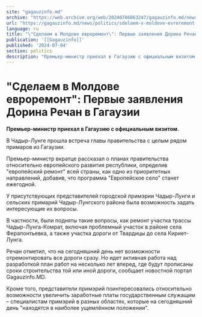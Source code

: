 ```yaml
---
site: "gagauzinfo.md"
archive: "https://web.archive.org/web/20240706063247/gagauzinfo.md/news/politics/sdelaem-v-moldove-evroremont-pervie-zayavleniya-dorina-rechan-v-gagauzii"
url: "https://gagauzinfo.md/news/politics/sdelaem-v-moldove-evroremont-pervie-zayavleniya-dorina-rechan-v-gagauzii"
language: ru
title: "\"Сделаем в Молдове евроремонт\": Первые заявления Дорина Речан в Гагаузии"
publication: '[[Gagauzinfo]]'
published: '2024-07-04'
section: politics
description: "Премьер-министр приехал в Гагаузию с официальным визитом."
---
```


# "Сделаем в Молдове евроремонт": Первые заявления Дорина Речан в Гагаузии

**Премьер-министр приехал в Гагаузию с официальным визитом.**

В Чадыр-Лунге прошла встреча главы правительства с целым рядом примаров из Гагаузии.

Премьер-министр вкратце рассказал о планах правительства относительно европейского развития республики, определив "европейский ремонт" всей страны, как одно из приоритетных направлений, добавив, что программа "Европейское село" станет ежегодной.

У присутствующих представителей городской примэрии Чадыр-Лунги и сельских примарий Чадыр-Лунгского района была возможность задать интересующие их вопросы.

В частности, были подняты такие вопросы, как ремонт участка трассы Чадыр-Лунга-Комрат, включая проблемный участок в районе села Ферапонтьевка, а также участка дороги от Твардицы до села Кириет-Лунга.

Речан отметил, что на сегодняшний день нет возможности отремонтировать все дороги сразу. Но идет активная работа над разработкой план работ на несколько лет вперед, где будут прописаны сроки строительства той или иной дороги, сообщает новостной портал Gagauzinfo.MD.

Кроме того, представители примэрий поинтересовались относительно возможности увеличить заработные платы государственным служащим – специалистам примэрий в разных областях, которые на сегодняшний день "находятся в наиболее ущемлённом положении".